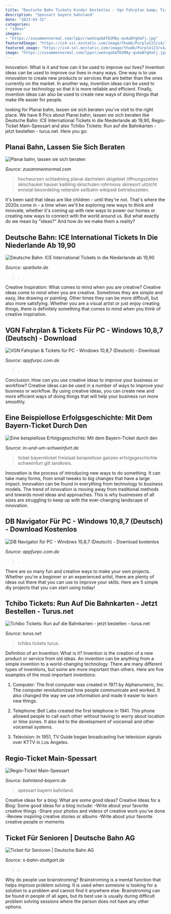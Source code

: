 ```yaml
---
title: "Deutsche Bahn Tickets Kinder Kostenlos - Vgn Fahrplan &amp; Tickets Für Pc"
description: "Spessart bayern bahnland"
date: "2023-03-31"
categories:
- "ideas"
images:
- "https://zusammennormal.com/lppsr/weXsqobATD2MAy-qvAaBYgHaFj.jpg"
featuredImage: "https://is4-ssl.mzstatic.com/image/thumb/Purple123/v4/73/a0/15/73a01534-8ad1-6fe2-cbad-4b137d0652b4/mzl.akpbmmam.png/696x696bb.png"
featured_image: "https://is4-ssl.mzstatic.com/image/thumb/Purple123/v4/73/a0/15/73a01534-8ad1-6fe2-cbad-4b137d0652b4/mzl.akpbmmam.png/696x696bb.png"
image: "https://zusammennormal.com/lppsr/weXsqobATD2MAy-qvAaBYgHaFj.jpg"
---
```



Innovation: What is it and how can it be used to improve our lives?
Invention ideas can be used to improve our lives in many ways. One way is to use innovation to create new products or services that are better than the ones currently on the market. In another way, invention ideas can be used to improve our technology so that it is more reliable and efficient. Finally, invention ideas can also be used to create new ways of doing things that make life easier for people.

	

		
looking for Planai bahn, lassen sie sich beraten you've visit to the right place. We have 8 Pics about Planai bahn, lassen sie sich beraten like Deutsche Bahn: ICE International Tickets in die Niederlande ab 19,90, Regio-Ticket Main-Spessart and also Tchibo Tickets: Run auf die Bahnkarten - jetzt bestellen - turus.net. Here you go:
		
    
## Planai Bahn, Lassen Sie Sich Beraten

<img loading=lazy src="https://zusammennormal.com/lppsr/weXsqobATD2MAy-qvAaBYgHaFj.jpg" onerror="this.onerror=null;this.src='https://tse1.mm.bing.net/th?id=OIP.yzzcMrasF12lFfVNjjuz_AAAAA&amp;pid=15.1';" alt="Planai bahn, lassen sie sich beraten">

_Source: zusammennormal.com_

>hochwurzen schladming planai dachstein skigebiet öffnungszeiten skischaukel hauser kaibling skischulen rohrmoos skiresort uitzicht ennstal beoordeling reiteralm seilbahn wikipedi betriebszeiten. 

	

It's been said that ideas are like children - until they're not. That's where the 2020s come in - a time when we'll be exploring new ways to think and innovate, whether it's coming up with new ways to power our homes or creating new ways to connect with the world around us. But what exactly do we mean by "ideas?" And how do we make them a reality?

    
## Deutsche Bahn: ICE International Tickets In Die Niederlande Ab 19,90

<img loading=lazy src="https://www.sparbote.de/img/schnaeppchen/2017/07/Bildschirmfoto-2017-07-27-um-20.35.08.png" onerror="this.onerror=null;this.src='https://tse1.mm.bing.net/th?id=OIP.kegNBX0PlXSbNOcXh4GhkwHaDn&amp;pid=15.1';" alt="Deutsche Bahn: ICE International Tickets in die Niederlande ab 19,90">

_Source: sparbote.de_

>. 

	

Creative Inspiration: What comes to mind when you are creative?
Creative ideas come to mind when you are creative. Sometimes they are simple and easy, like drawing or painting. Other times they can be more difficult, but also more satisfying. Whether you are a visual artist or just enjoy creating things, there is definitely something that comes to mind when you think of creative inspiration.

    
## VGN Fahrplan &amp; Tickets Für PC - Windows 10,8,7 (Deutsch) - Download

<img loading=lazy src="https://is4-ssl.mzstatic.com/image/thumb/Purple123/v4/73/a0/15/73a01534-8ad1-6fe2-cbad-4b137d0652b4/mzl.akpbmmam.png/696x696bb.png" onerror="this.onerror=null;this.src='https://tse4.mm.bing.net/th?id=OIP.VwMhQWvE5ojo_kkPFrnWbAAAAA&amp;pid=15.1';" alt="VGN Fahrplan &amp; Tickets für PC - Windows 10,8,7 (Deutsch) - Download">

_Source: appfurpc.com.de_

>. 

	

Conclusion: How can you use creative ideas to improve your business or workflow?
Creative ideas can be used in a number of ways to improve your business or workflow. By using creative ideas, you can create new and more efficient ways of doing things that will help your business run more smoothly.

    
## Eine Beispiellose Erfolgsgeschichte: Mit Dem Bayern-Ticket Durch Den

<img loading=lazy src="http://in-und-um-schweinfurt.de/wp-content/uploads/2013/12/Bayernticket-0.jpg" onerror="this.onerror=null;this.src='https://tse4.mm.bing.net/th?id=OIP.85N5X9_OkfI_hl6BcbKvAQHaHM&amp;pid=15.1';" alt="Eine beispiellose Erfolgsgeschichte: Mit dem Bayern-Ticket durch den">

_Source: in-und-um-schweinfurt.de_

>ticket bayernticket freistaat beispiellose ganzen erfolgsgeschichte schweinfurt gilt landkreis. 

	

Innovation is the process of introducing new ways to do something. It can take many forms, from small tweaks to big changes that have a large impact. Innovation can be found in everything from technology to business models. The trend of innovation is moving away from traditional methods and towards novel ideas and approaches. This is why businesses of all sizes are struggling to keep up with the ever-changing landscape of innovation.

    
## DB Navigator Für PC - Windows 10,8,7 (Deutsch) - Download Kostenlos

<img loading=lazy src="https://is4-ssl.mzstatic.com/image/thumb/Purple113/v4/68/3e/c4/683ec45f-041c-53c4-68cc-f61aa175f0a6/pr_source.png/696x696bb.png" onerror="this.onerror=null;this.src='https://tse4.mm.bing.net/th?id=OIP.Y4QIkD3K0OjSnhY5GrDcCwAAAA&amp;pid=15.1';" alt="DB Navigator für PC - Windows 10,8,7 (Deutsch) - Download kostenlos">

_Source: appfurpc.com.de_

>. 

	

There are so many fun and creative ways to make your own projects. Whether you're a beginner or an experienced artist, there are plenty of ideas out there that you can use to improve your skills. Here are 5 simple diy projects that you can start using today!

    
## Tchibo Tickets: Run Auf Die Bahnkarten - Jetzt Bestellen - Turus.net

<img loading=lazy src="https://www.turus.net/media/reviews/photos/original/33/b3/62/05-24-1389026229.jpg" onerror="this.onerror=null;this.src='https://tse4.mm.bing.net/th?id=OIP.c95bBqgXDE3duB9jZBCciAHaDc&amp;pid=15.1';" alt="Tchibo Tickets: Run auf die Bahnkarten - jetzt bestellen - turus.net">

_Source: turus.net_

>tchibo tickets turus. 

	

Definition of an Invention: What is it?
Invention is the creation of a new product or service from old ideas. An invention can be anything from a simple invention to a world-changing technology. There are many different types of inventions, but some are more important than others. Here are five examples of the most important inventions: 
1) Computer: The first computer was created in 1971 by Alphanumeric, Inc. The computer revolutionized how people communicate and worked. It also changed the way we use information and made it easier to learn new things.

2) Telephone: Bell Labs created the first telephone in 1941. This phone allowed people to call each other without having to worry about location or time zones. It also led to the development of voicemail and other voicemail systems.

3) Television: In 1951, TV Guide began broadcasting live television signals over KTTV in Los Angeles.

    
## Regio-Ticket Main-Spessart

<img loading=lazy src="http://bahnland-bayern.de/files/media/bahnland-bayern/tickets/regio-ticket-bayern/Regio-Ticket%20Main-Spessart/BEG_Ticket_Main-Spessart-Ticket_CR_Deutsche_Bahn_AG_Uwe_Miethe.jpg" onerror="this.onerror=null;this.src='https://tse4.mm.bing.net/th?id=OIP.qBL-OXl60agVilP0i5rKDgHaDq&amp;pid=15.1';" alt="Regio-Ticket Main-Spessart">

_Source: bahnland-bayern.de_

>spessart bayern bahnland. 

	

Creative ideas for a blog: What are some good ideas?
Creative Ideas for a Blog:
Some good ideas for a blog include: 
-Write about your favorite creative things 
-Share your photos and videos of creative work you’ve done 
-Review inspiring creative stories or albums 
-Write about your favorite creative people or moments

    
## Ticket Für Senioren | Deutsche Bahn AG

<img loading=lazy src="https://www.s-bahn-stuttgart.de/resource/image/6146976/square/620/620/9baf61d967bbf159c04f833c65f2d4bf/43BD61DA0A2C1F095F87FD128D9578AE/Senioren-Kategorie.jpg" onerror="this.onerror=null;this.src='https://tse2.mm.bing.net/th?id=OIP.Qq5vNLyVvpkZV-6-SBgfzwHaHa&amp;pid=15.1';" alt="Ticket für Senioren | Deutsche Bahn AG">

_Source: s-bahn-stuttgart.de_

>. 

	

Why do people use brainstroming?
Brainstroming is a mental function that helps improve problem solving. It is used when someone is looking for a solution to a problem and cannot find it anywhere else. Brainstroming can be found in people of all ages, but its best use is usually during difficult problem solving sessions where the person does not have any other options.

